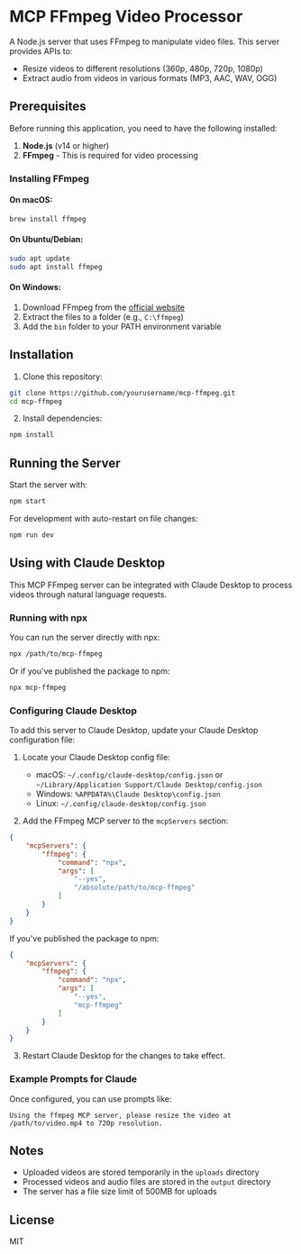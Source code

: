 # MCP FFmpeg Video Processor

A Node.js server that uses FFmpeg to manipulate video files. This server provides APIs to:

- Resize videos to different resolutions (360p, 480p, 720p, 1080p)
- Extract audio from videos in various formats (MP3, AAC, WAV, OGG)

## Prerequisites

Before running this application, you need to have the following installed:

1. **Node.js** (v14 or higher)
2. **FFmpeg** - This is required for video processing

### Installing FFmpeg

#### On macOS:
```bash
brew install ffmpeg
```

#### On Ubuntu/Debian:
```bash
sudo apt update
sudo apt install ffmpeg
```

#### On Windows:
1. Download FFmpeg from the [official website](https://ffmpeg.org/download.html)
2. Extract the files to a folder (e.g., `C:\ffmpeg`)
3. Add the `bin` folder to your PATH environment variable

## Installation

1. Clone this repository:
```bash
git clone https://github.com/yourusername/mcp-ffmpeg.git
cd mcp-ffmpeg
```

2. Install dependencies:
```bash
npm install
```

## Running the Server

Start the server with:

```bash
npm start
```

For development with auto-restart on file changes:

```bash
npm run dev
```

## Using with Claude Desktop

This MCP FFmpeg server can be integrated with Claude Desktop to process videos through natural language requests.

### Running with npx

You can run the server directly with npx:

```bash
npx /path/to/mcp-ffmpeg
```

Or if you've published the package to npm:

```bash
npx mcp-ffmpeg
```

### Configuring Claude Desktop

To add this server to Claude Desktop, update your Claude Desktop configuration file:

1. Locate your Claude Desktop config file:
   - macOS: `~/.config/claude-desktop/config.json` or `~/Library/Application Support/Claude Desktop/config.json`
   - Windows: `%APPDATA%\Claude Desktop\config.json`
   - Linux: `~/.config/claude-desktop/config.json`

2. Add the FFmpeg MCP server to the `mcpServers` section:

```json
{
    "mcpServers": {
        "ffmpeg": {
            "command": "npx",
            "args": [
                "--yes",
                "/absolute/path/to/mcp-ffmpeg"
            ]
        }
    }
}
```

If you've published the package to npm:

```json
{
    "mcpServers": {
        "ffmpeg": {
            "command": "npx",
            "args": [
                "--yes",
                "mcp-ffmpeg"
            ]
        }
    }
}
```

3. Restart Claude Desktop for the changes to take effect.

### Example Prompts for Claude

Once configured, you can use prompts like:

```
Using the ffmpeg MCP server, please resize the video at /path/to/video.mp4 to 720p resolution.
```

## Notes

- Uploaded videos are stored temporarily in the `uploads` directory
- Processed videos and audio files are stored in the `output` directory
- The server has a file size limit of 500MB for uploads

## License

MIT